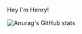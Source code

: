 Hey I'm Henry!

![Anurag's GitHub stats](https://github-readme-stats.vercel.app/api?username=beeak&theme=react&show_icons=true)
